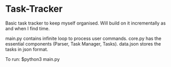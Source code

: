 # Task-Tracker
Basic task tracker to keep myself organised. Will build on it incrementally as and when I find time.

main.py contains infinite loop to process user commands.
core.py has the essential components (Parser, Task Manager, Tasks).
data.json stores the tasks in json format.

To run:
$python3 main.py
